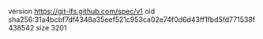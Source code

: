 version https://git-lfs.github.com/spec/v1
oid sha256:31a4bcbf7df4348a35eef521c953ca02e74f0d6d43ff1fbd5fd771538f438542
size 3201
